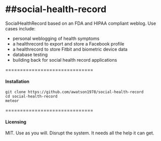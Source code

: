 ##social-health-record  
==============================

SocialHealthRecord based on an FDA and HIPAA compliant weblog.  Use cases include:

- personal weblogging of health symptoms 
- a healthrecord to export and store a Facebook profile
- a healthrecord to store Fitbit and biometric device data
- database testing 
- building back for social health record applications


==============================
#### Installation  

````
git clone https://github.com/awatson1978/social-health-record
cd social-health-record
meteor
````

==============================
#### Licensing  

MIT.  Use as you will.  Disrupt the system.  It needs all the help it can get.
